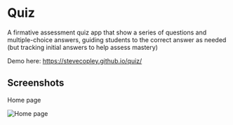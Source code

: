 # Quiz

A firmative assessment quiz app that show a series of questions and multiple-choice answers, guiding students to the correct answer as needed (but tracking initial answers to help assess mastery)

Demo here: https://stevecopley.github.io/quiz/


## Screenshots

Home page

![Home page](ui/ui-home.png)

